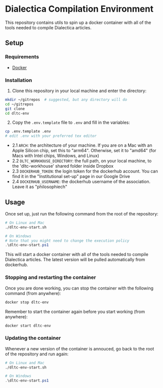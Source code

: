 # Dialectica Compilation Environment

This repository contains utils to spin up a docker container with all of the tools needed to compile Dialectica articles.


## Setup

### Requirements

- [Docker](https://docs.docker.com/get-docker/)


### Installation

1. Clone this repository in your local machine and enter the directory:
```bash
mkdir ~/gitrepos  # suggested, but any directory will do
cd ~/gitrepos
git clone
cd dltc-env
```

2. Copy the `.env.template` file to `.env` and fill in the variables:
```bash
cp .env.template .env
# edit .env with your preferred tex editor
```

- 2.1 `ARCH`: the architecture of your machine. If you are on a Mac with an Apple Silicon chip, set this to "arm64". Otherwise, set it to "amd64" (for Macs with Intel chips, Windows, and Linux)
- 2.2 `DLTC_WORKHOUSE_DIRECTORY`: the full path, on your local machine, to the 'dltc-workhouse' shared folder inside Dropbox
- 2.3 `DOCKERHUB_TOKEN`: the login token for the dockerhub account. You can find it in the "Institutional set-up" page in our Google Drive
- 2.4 `DOCKERHUB_USERNAME`: the dockerhub username of the association. Leave it as "philosophiech"


## Usage

Once set up, just run the following command from the root of the repository:
```bash
# On Linux and Mac
./dltc-env-start.sh
```

```powershell
# On Windows
# Note that you might need to change the execution policy
.\dltc-env-start.ps1
```

This will start a docker container with all of the tools needed to compile Dialectica articles.
The latest version will be pulled automatically from dockerhub.


### Stopping and restarting the container

Once you are done working, you can stop the container with the following command (from anywhere):
```bash
docker stop dltc-env
```

Remember to start the container again before you start working (from anywhere):
```bash
docker start dltc-env
```

### Updating the container

Whenever a new version of the container is annouced, go back to the root of the repository and run again:
```bash
# On Linux and Mac
./dltc-env-start.sh
```

```powershell
# On Windows
.\dltc-env-start.ps1
```